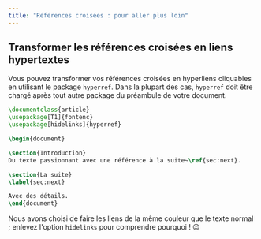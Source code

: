 ```yaml
---
title: "Références croisées : pour aller plus loin"
---
```


## Transformer les références croisées en liens hypertextes

Vous pouvez transformer vos références croisées en hyperliens cliquables en
utilisant le package `hyperref`. Dans la plupart des cas, `hyperref` doit être
chargé après tout autre package du préambule de votre document.

```latex
\documentclass{article}
\usepackage[T1]{fontenc}
\usepackage[hidelinks]{hyperref}

\begin{document}

\section{Introduction}
Du texte passionnant avec une référence à la suite~\ref{sec:next}.

\section{La suite}
\label{sec:next}

Avec des détails.
\end{document}
```

Nous avons choisi de faire les liens de la même couleur que le texte normal ;
enlevez l'option `hidelinks` pour comprendre pourquoi ! &#128521;
